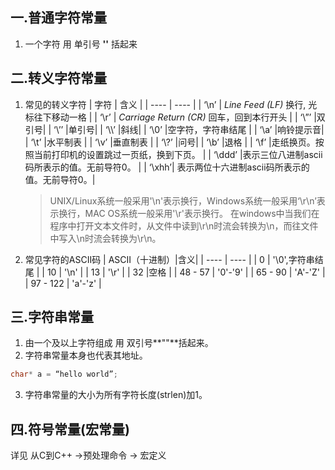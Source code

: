 ## 一.普通字符常量
1.	一个字符 用 单引号 **''** 括起来

## 二.转义字符常量
1.	常见的转义字符
	|  字符  |  含义  |
	| ---- | ---- |
	|  ‘\n’  | *Line Feed (LF)* 换行, 光标往下移动一格	|
	|  ‘\r’	| *Carriage Return (CR)* 回车，回到本行开头 |
	|  ‘\”’	|双引号|
	|  ‘\’’  |单引号|
	|  ‘\\\\’  |斜线|
	|  ‘\0’	|空字符，字符串结尾	|
	|  ‘\a’	|响铃提示音|
	|  ‘\t’	|水平制表	|
	|  ‘\v’	|垂直制表	|
	|  ‘\\?’  |问号|
	|  ‘\b’	|退格	|
	|  ‘\f’  |走纸换页。按照当前打印机的设置跳过一页纸，换到下页。	|
	|  ‘\ddd’  |表示三位八进制ascii码所表示的值。无前导符0。	|
	|  ‘\xhh’|  表示两位十六进制ascii码所表示的值。无前导符0。|
	>UNIX/Linux系统一般采用'\n'表示换行，Windows系统一般采用‘\r\n’表示换行，MAC OS系统一般采用'\r'表示换行。
	>在windows中当我们在程序中打开文本文件时，从文件中读到\r\n时流会转换为\n，而往文件中写入\n时流会转换为\r\n。
2.	常见字符的ASCII码
	|  ASCII（十进制）|含义|
	| ---- | ---- |
	|  0  |  '\0',字符串结尾  |
	|  10  | '\n'  |
	|  13  | '\r'  |
	|  32  |空格  |
	|  48 - 57 | '0'-'9'  |
	|  65 - 90 | 'A'-'Z'  |
	|  97 - 122 | 'a'-'z'  |
## 三.字符串常量
1.	由一个及以上字符组成 用 双引号**""**括起来。
2.	字符串常量本身也代表其地址。
```c++
char* a = “hello world”;
```
3.	字符串常量的大小为所有字符长度(strlen)加1。

## 四.符号常量(宏常量)
详见 从C到C++ ->预处理命令 -> 宏定义